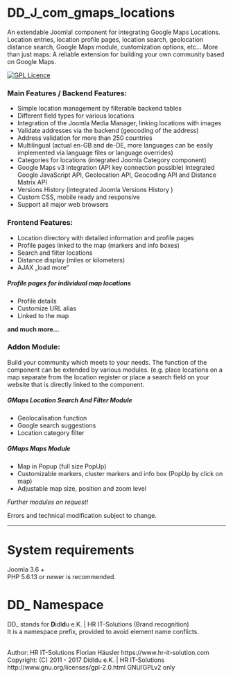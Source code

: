 # DD_J_com_gmaps_locations
An extendable Joomla! component for integrating Google Maps Locations.
Location entries, location profile pages, location search, geolocation distance search, Google Maps module, customization options, etc… More than just maps: A reliable extension for building your own community based on Google Maps.

[![GPL Licence](https://badges.frapsoft.com/os/gpl/gpl.png?v=102)](https://opensource.org/licenses/GPL-2.0/)  

### Main Features / Backend Features:
- Simple location management by filterable backend tables
- Different field types for various locations
- Integration of the Joomla Media Manager, linking locations with images
- Validate addresses via the backend (geocoding of the address)
- Address validation for more than 250 countries
- Multilingual (actual en-GB and de-DE, more languages can be easily implemented via language files or language overrides)
- Categories for locations (integrated Joomla Category component)
- Google Maps v3 integration (API key connection possible) Integrated Google JavaScript API, Geolocation API, Geocoding API and Distance Matrix API
- Versions History (integrated Joomla Versions History )
- Custom CSS, mobile ready and responsive
- Support all major web browsers

### Frontend Features:
- Location directory with detailed information and profile pages
- Profile pages linked to the map (markers and info boxes)
- Search and filter locations
- Distance display (miles or kilometers)
- AJAX „load more“

##### Profile pages for individual map locations
- Profile details
- Customize URL alias
- Linked to the map

**and much more...**

### Addon Module:
Build your community which meets to your needs. The function of the component can be extended by various modules. (e.g. place locations on a map separate from the location register or place a search field on your website that is directly linked to the component.

##### GMaps Location Search And Filter Module
- Geolocalisation function
- Google search suggestions
- Location category filter

##### GMaps Maps Module
- Map in Popup (full size PopUp)
- Customizable markers, cluster markers and info box (PopUp by click on map)
- Adjustable map size, position and zoom level

*Further modules on request!*

Errors and technical modification subject to change.

---

# System requirements
Joomla 3.6 +                                                                                <br>
PHP 5.6.13 or newer is recommended.

# DD_ Namespace
DD_ stands for  **D**idl**d**u e.K. | HR IT-Solutions (Brand recognition)                   <br>
It is a namespace prefix, provided to avoid element name conflicts.

<br>
Author: HR IT-Solutions Florian Häusler https://www.hr-it-solution.com                      <br>
Copyright: (C) 2011 - 2017 Didldu e.K. | HR IT-Solutions                                    <br>
http://www.gnu.org/licenses/gpl-2.0.html GNU/GPLv2 only
